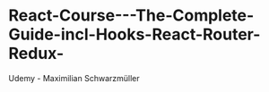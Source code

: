 # React-Course---The-Complete-Guide-incl-Hooks-React-Router-Redux-
Udemy - Maximilian Schwarzmüller
